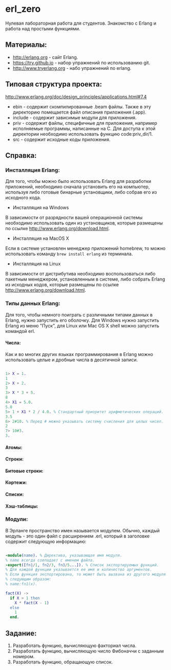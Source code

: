 # erl_zero

Нулевая лабораторная работа для студентов. Знакомство с Erlang и работа над
простыми функциями.

## Материалы:

* http://erlang.org - сайт Erlang.
* https://try.github.io - набор упражнений по использованию git.
* http://www.tryerlang.org - набо упражнений по erlang.

## Типовая структура проекта:

http://www.erlang.org/doc/design_principles/applications.html#7.4

- ebin - содержит скомпилированные .beam файлы. Также в эту директорию помещается файл описания приложения (.app).
- include - содержит зависимые модули для приложения.
- priv - содержит файлы, специфичные для приложения, например исполняемые программы, написанные на C. Для доступа к этой директории необходимо использовать функцию code:priv_dir/1.
- src - содержит исходные коды приложения.

## Справка:

### Инсталляция Erlang:

Для того, чтобы можно было использовать Erlang для разработки приложений, 
необходимо сначала установить его на компьютер, используя либо готовые бинарные
установщики, либо собрав его из исходного кода.

* Инсталляция на Windows

В зависимости от разрядности вашей операционной системы необходимо использовать
один из установщиков, которые размещены по ссылке http://www.erlang.org/download.html.

* Инсталляция на MacOS X

Если в системе установлен менеджер приложений homebrew, то можно использовать
команду ``brew install erlang`` из терминала.

* Инсталляция на Linux

В зависимости от дистрибутива необходимо воспользоваться либо пакетным менеджером,
установленным в системе, либо собрать Erlang из исходных кодов, которые размещены
по ссылке http://www.erlang.org/download.html.

### Типы данных Erlang:

Для того, чтобы немного поиграть с различными типами данных в Erlang, нужно запустить
его оболочку. Для Windows нужно запустить Erlang из меню "Пуск", для Linux или Mac OS X
shell можно запустить командой erl.

#### Числа:

Как и во многих других языках программирования в Erlang можно использовать целые и 
дробные числа в десятичной записи.

``` erlang

1> X = 1.
1
2> X + 2.
3
3> X * 3 + 5.
8
4> X1 = 5.0.
5.0
5> 1 + X1 * 2 / 4.0. % Стандартный приоритет арифметических операций.
3.5
6> 2#10. % Перед # можно указывать систему счисления для целых чисел.
2
7> 10#3.
3.
```

#### Атомы:

#### Строки:

#### Битовые строки:

#### Кортежи:

#### Списки:

#### Хэш-таблицы:

### Модули:

В Эрланге пространство имен называется модулем. Обычно, каждый модуль - это один
файл с расширением .erl, который в заголовке содержит следующую информацию:

``` erlang

-module(name). % Директива, указывающая имя модуля. 
% name всегда совпадает с именем файла.
-export([fn1/1, fn2/3, fn3/5...]). % Список экспортируемых функций.
% Для каждой функции указывается ее имя и количество аргументов.
% Если функция экспортирована, то может быть вызвана из другого модуля 
% следующим образом:
% name:fn1(x).

fact(X) ->
  if X > 1 then
    X * fact(X - 1)
  else
    1
  end.

```


## Задание:

1. Разработать функцию, вычисляющую факториал числа.
2. Разработать функцию, вычисляющую число Фибоначчи с заданным номером.
3. Разработать функцию, обращающую список.